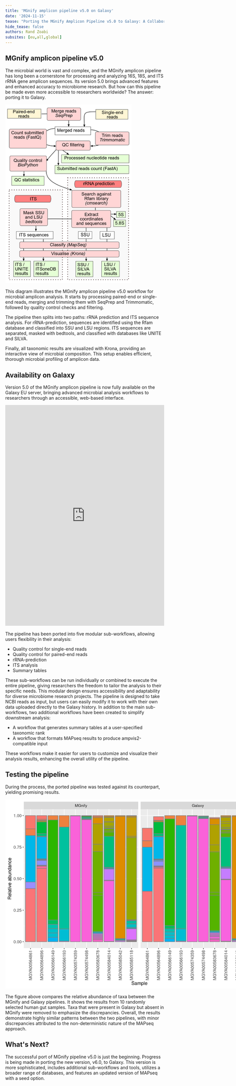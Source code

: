 ```yaml
---
title: 'MGnify amplicon pipeline v5.0 on Galaxy'
date: '2024-11-15'
tease: "Porting the MGnify Amplicon Pipeline v5.0 to Galaxy: A Collaborative Effort with EBI"
hide_tease: false
authors: Rand Zoabi
subsites: [eu,all,global]
---
```


## MGnify amplicon pipeline v5.0

The microbial world is vast and complex, and the MGnify amplicon pipeline has long been a cornerstone for processing and analyzing 16S, 18S, and ITS rRNA gene amplicon sequences. Its version 5.0 brings advanced features and enhanced accuracy to microbiome research. But how can this pipeline be made even more accessible to researchers worldwide? The answer: porting it to Galaxy.


[<img style="max-width: 400px;" src="./pipeline_v5.0_amplicon.png" />](https://docs.mgnify.org/src/docs/analysis.html)

This diagram illustrates the MGnify amplicon pipeline v5.0 workflow for microbial amplicon analysis. It starts by processing paired-end or single-end reads, merging and trimming them with SeqPrep and Trimmomatic, followed by quality control checks and filtering.

The pipeline then splits into two paths: rRNA prediction and ITS sequence analysis. For rRNA-prediction, sequences are identified using the Rfam database and classified into SSU and LSU regions. ITS sequences are separated, masked with bedtools, and classified with databases like UNITE and SILVA.

Finally, all taxonomic results are visualized with Krona, providing an interactive view of microbial composition. This setup enables efficient, thorough microbial profiling of amplicon data.

## Availability on Galaxy

Version 5.0 of the MGnify amplicon pipeline is now fully available on the Galaxy EU server, bringing advanced microbial analysis workflows to researchers through an accessible, web-based interface.

<iframe title="Galaxy Workflow Embed" style="width: 100%; height: 700px; border: none;" src="https://usegalaxy.eu/published/workflow?id=02f90a96d01fed4f&embed=true&buttons=true&about=false&heading=true&minimap=true&zoom_controls=true&initialX=-20&initialY=-20&zoom=1"></iframe>


The pipeline has been ported into five modular sub-workflows, allowing users flexibility in their analysis:
- Quality control for single-end reads
- Quality control for paired-end reads
- rRNA-prediction
- ITS analysis
- Summary tables

These sub-workflows can be run individually or combined to execute the entire pipeline, giving researchers the freedom to tailor the analysis to their specific needs. This modular design ensures accessibility and adaptability for diverse microbiome research projects. The pipeline is designed to take NCBI reads as input, but users can easily modify it to work with their own data uploaded directly to the Galaxy history. In addition to the main sub-workflows, two additional workflows have been created to simplify downstream analysis:

- A workflow that generates summary tables at a user-specified taxonomic rank
- A workflow that formats MAPseq results to produce ampvis2-compatible input

These workflows make it easier for users to customize and visualize their analysis results, enhancing the overall utility of the pipeline.

## Testing the pipeline
During the process, the ported pipeline was tested against its counterpart, yielding promising results.

<img src="./human_gut_abundance_level_s_mgnifyVSgalaxy.png" style="max-width: 800px;" alt="MGnify_v5.0" />

The figure above compares the relative abundance of taxa between the MGnify and Galaxy pipelines. It shows the results from 10 randomly selected human gut samples. Taxa that were present in Galaxy but absent in MGnify were removed to emphasize the discrepancies. Overall, the results demonstrate highly similar patterns between the two pipelines, with minor discrepancies attributed to the non-deterministic nature of the MAPseq approach. 

## What's Next?

The successful port of MGnify pipeline v5.0 is just the beginning. Progress is being made in porting the new version, v6.0, to Galaxy. This version is more sophisticated, includes additional sub-workflows and tools, utilizes a broader range of databases, and features an updated version of MAPseq with a seed option.

